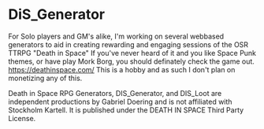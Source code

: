 # DiS_Generator
For Solo players and GM's alike, I'm working on several webbased generators to aid in creating rewarding and engaging sessions of the OSR TTRPG "Death in Space"
If you've never heard of it and you like Space Punk themes, or have play Mork Borg, you should definately check the game out. https://deathinspace.com/
This is a hobby and as such I don't plan on monetizing any of this.

Death in Space RPG Generators, DIS_Generator, and DIS_Loot​ are independent productions by Gabriel Doering 
and is not affiliated with Stockholm Kartell. 
It is published under the DEATH IN SPACE Third Party License.​

